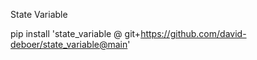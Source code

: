 State Variable

pip install 'state_variable @ git+https://github.com/david-deboer/state_variable@main'
